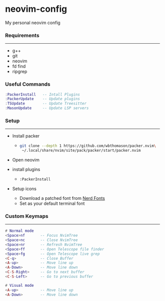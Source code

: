 # neovim-config
My personal neovim config

### Requirements
---
  - g++
  - git
  - neovim
  - fd find
  - ripgrep

### Useful Commands
```lua
:PackerInstall   -- Intall Plugins
:PackerUpdate    -- Update plugins
:TSUpdate        -- Update Treesitter
:MasonUpdate     -- Update LSP servers
```

### Setup
---
- Install packer
  - ```bash
    git clone --depth 1 https://github.com/wbthomason/packer.nvim\
     ~/.local/share/nvim/site/pack/packer/start/packer.nvim
    ```

- Open neovim
- install plugins
  - ```bash
    :PackerInstall
    ```

- Setup icons
  - Download a patched font from [Nerd Fonts](https://www.nerdfonts.com)
  - Set as your default terminal font

### Custom Keymaps
---
```lua
# Normal mode
<Space>nf       -- Focus NvimTree
<Space>nc       -- Close NvimTree
<Space>nr       -- Refresh NvimTree
<Space>ff       -- Open Telescope file finder
<Space>fg       -- Open Telescope live grep
<C-q>           -- Close Buffer
<A-up>          -- Move line up
<A-Down>        -- Move line down
<C-S-Right>     -- Go to next buffer
<C-S-Left>      -- Go to previous buffer

# Visual mode
<A-up>          -- Move line up
<A-Down>        -- Move line down
```
  
